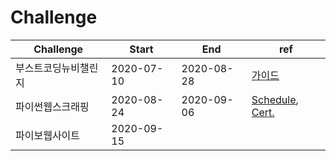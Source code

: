 # Challenge

| Challenge            | Start      | End        | ref                                                          |
| -------------------- | ---------- | ---------- | ------------------------------------------------------------ |
| 부스트코딩뉴비챌린지 | 2020-07-10 | 2020-08-28 | [가이드](./부스트코딩뉴비챌린지_200710/부스트코딩뉴비챌린지_뉴비가이드.pdf) |
| 파이썬웹스크래핑     | 2020-08-24 | 2020-09-06 | [Schedule](https://nomadcoders.co/faq/schedule-python), [Cert.](./파이썬웹스크래핑_200824/Certificate-of-Completion.pdf) |
| 파이보웹사이트       | 2020-09-15 |            |                                                              |

